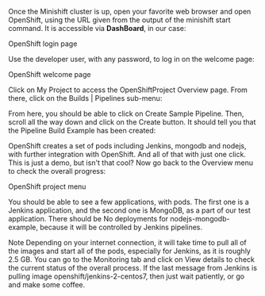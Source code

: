 Once the Minishift cluster is up, open your favorite web browser and open OpenShift, using the URL given from the output of the minishift start command. It is accessible via **DashBoard**, in our case:


OpenShift login page

Use the developer user, with any password, to log in on the welcome page:


OpenShift welcome page

Click on My Project to access the OpenShiftProject Overview page. From there, click on the Builds | Pipelines sub-menu:


From here, you should be able to click on Create Sample Pipeline. Then, scroll all the way down and click on the Create button. It should tell you that the Pipeline Build Example has been created:


OpenShift creates a set of pods including Jenkins, mongodb and nodejs, with further integration with OpenShift. And all of that with just one click. This is just a demo, but isn't that cool? Now go back to the Overview menu to check the overall progress:


OpenShift project menu

You should be able to see a few applications, with pods. The first one is a Jenkins application, and the second one is MongoDB, as a part of our test application. There should be No deployments for nodejs-mongodb-example, because it will be controlled by Jenkins pipelines.

Note
Depending on your internet connection, it will take time to pull all of the images and start all of the pods, especially for Jenkins, as it is roughly 2.5 GB. You can go to the Monitoring tab and click on View details to check the current status of the overall process. If the last message from Jenkins is pulling image openshift/jenkins-2-centos7, then just wait patiently, or go and make some coffee.
